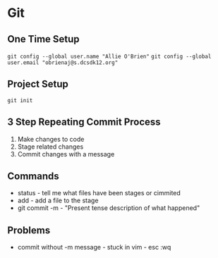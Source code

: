 # Git

## One Time Setup

`git config --global user.name "Allie O'Brien"`
`git config --global user.email "obrienaj@s.dcsdk12.org"`


## Project Setup

`git init`


## 3 Step Repeating Commit Process
1. Make changes to code
2. Stage related changes
3. Commit changes with a message


## Commands

* status - tell me what files have been stages or cimmited
* add - add a file to the stage
* git commit -m - "Present tense description of what happened"


## Problems

* commit without -m message - stuck in vim - esc :wq